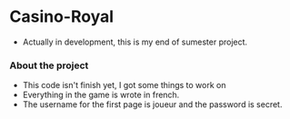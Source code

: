 # Casino-Royal
 - Actually in development, this is my end of sumester project.
### About the project
 - This code isn't finish yet, I got some things to work on
 - Everything in the game is wrote in french.
 - The username for the first page is joueur and the password is secret.
